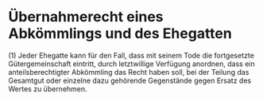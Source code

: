 # Übernahmerecht eines Abkömmlings und des Ehegatten

(1) Jeder Ehegatte kann für den Fall, dass mit seinem Tode die fortgesetzte Gütergemeinschaft eintritt, durch letztwillige Verfügung anordnen, dass ein anteilsberechtigter Abkömmling das Recht haben soll, bei der Teilung das Gesamtgut oder einzelne dazu gehörende Gegenstände gegen Ersatz des Wertes zu übernehmen.
